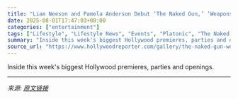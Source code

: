 ```yaml
---
title: "Liam Neeson and Pamela Anderson Debut ‘The Naked Gun,’ ‘Weapons’ Arrives and This Week’s Best Events"
date: 2025-08-01T17:47:03+08:00
categories: ["entertainment"]
tags: ["Lifestyle", "Lifestyle News", "Events", "Platonic", "The Naked Gun", "The Pickup", "Weapons"]
summary: "Inside this week's biggest Hollywood premieres, parties and openings."
source_url: "https://www.hollywoodreporter.com/gallery/the-naked-gun-weapons-red-carpet-events-1236330477/"
---
```


Inside this week's biggest Hollywood premieres, parties and openings.

---

*来源: [原文链接](https://www.hollywoodreporter.com/gallery/the-naked-gun-weapons-red-carpet-events-1236330477/)*
